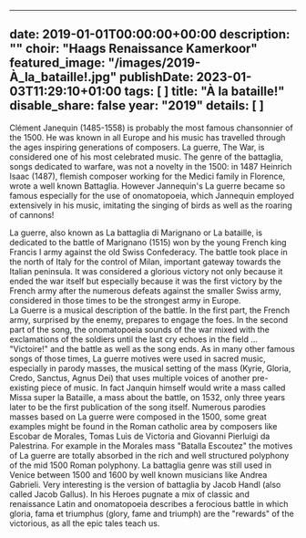 
---
date: 2019-01-01T00:00:00+00:00
description: ""
choir: "Haags Renaissance Kamerkoor"
featured_image: "/images/2019-À_la_bataille!.jpg"
publishDate: 2023-01-03T11:29:10+01:00
tags: [
]
title: "À la bataille!"
disable_share: false
year: "2019"
details: [
]
---
Clément Janequin (1485-1558) is probably the most famous chansonnier of the 1500. He was known in all Europe and his music has travelled through the ages inspiring generations of composers. La guerre, The War, is considered one of his most celebrated music. The genre of the battaglia, songs dedicated to warfare, was not a novelty in the 1500: in 1487 Heinrich Isaac (1487), flemish composer working for the Medici family in Florence, wrote a well known Battaglia. However Jannequin's La guerre became so famous especially for the use of onomatopoeia, which Jannequin employed extensively in his music, imitating the singing of birds as well as the roaring of cannons!  

La guerre, also known as La battaglia di Marignano or La bataille, is dedicated to the battle of Marignano (1515) won by the young French king Francis I army against the old Swiss Confederacy. The battle took place in the north of Italy for the control of Milan, important gateway towards the Italian peninsula. It was considered a glorious victory not only because it ended the war itself but especially because it was the first victory by the French army after the numerous defeats against the smaller Swiss army, considered in those times to be the strongest army in Europe.  
La Guerre is a musical description of the battle. In the first part, the French army, surprised by the enemy, prepares to engage the foes. In the second part of the song, the onomatopoeia sounds of the war mixed with the exclamations of the soldiers until the last cry echoes in the field ... "Victoire!" and the battle as well as the song ends.
As in many other famous songs of those times, La guerre motives were used in sacred music, especially in parody masses, the musical setting of the mass (Kyrie, Gloria, Credo, Sanctus, Agnus Dei) that uses multiple voices of another pre-existing piece of music. In fact Janquin himself would write a mass called Missa super la Bataille, a mass about the battle, on 1532, only three years later to be the first publication of the song itself.
Numerous parodies masses based on La guerre were composed in the 1500, some great examples might be found in the Roman catholic area by composers like Escobar de Morales, Tomas Luìs de Victoria and Giovanni Pierluigi da Palestrina. For example in the Morales mass "Batalla Escoutez" the motives of La guerre are totally absorbed in the rich and well structured polyphony of the mid 1500 Roman polyphony.
La battaglia genre was still used in Venice between 1500 and 1600 by well known musicians like Andrea Gabrieli. Very interesting is the version of battaglia by Jacob Handl (also called Jacob Gallus). In his Heroes pugnate a mix of classic and renaissance Latin and onomatopoeia describes a ferocious battle in which gloria, fama et triumphus (glory, fame and triumph) are the "rewards" of the victorious, as all the epic tales teach us.

